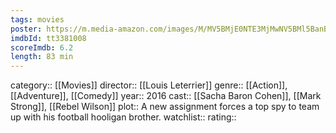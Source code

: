 ```yaml
---
tags: movies
poster: https://m.media-amazon.com/images/M/MV5BMjE0NTE3MjMwNV5BMl5BanBnXkFtZTgwMDc5NjQxODE@._V1_SX300.jpg
imdbId: tt3381008
scoreImdb: 6.2
length: 83 min
---
```


category:: [[Movies]]
director:: [[Louis Leterrier]]
genre:: [[Action]], [[Adventure]], [[Comedy]]
year:: 2016
cast:: [[Sacha Baron Cohen]], [[Mark Strong]], [[Rebel Wilson]]
plot:: A new assignment forces a top spy to team up with his football hooligan brother.
watchlist::
rating::
